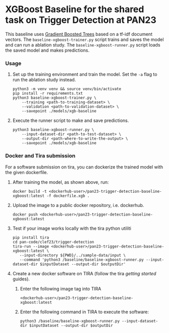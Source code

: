# XGBoost Baseline for the shared task on Trigger Detection at PAN23

This baseline uses [Gradient Boosted Trees](xgboost.readthedocs.io) based on a tf-idf document vectors. 
The `baseline-xgboost-trainer.py` script trains and saves the model and can run a ablation study. 
The `baseline-xgboost-runner.py` script loads the saved model and makes predictions. 

### Usage

1. Set up the training environment and train the model. Set the `-a` flag to run the ablation study instead.

    ```
    python3 -m venv venv && source venv/bin/activate
    pip install -r requirements.txt
    python3 baseline-xgboost-trainer.py \
        --training <path-to-training-dataset> \
        --validation <path-to-validation-dataset> \
        --savepoint ./models/xgb-baseline
    ```

2. Execute the runner script to make and save predictions.

    ```
    python3 baseline-xgboost-runner.py \
        --input-dataset-dir <path-to-test-dataset> \
        --output-dir <path-where-to-write-the-output> \
        --savepoint ./models/xgb-baseline
    ```

### Docker and Tira submission

For a software submission on tira, you can dockerize the trained model with the given dockerfile. 

1. After training the model, as shown above, run:

    ```
   docker build -t <dockerhub-user>/pan23-trigger-detection-baseline-xgboost:latest -f dockerfile.xgb .
   ```

2. Upload the image to a public docker repository, i.e. dockerhub. 

   ```
   docker push <dockerhub-user>/pan23-trigger-detection-baseline-xgboost:latest
   ```

3. Test if your image works locally with the tira python utiliti

   ```
   pip install tira
   cd pan-code/clef23/trigger-detection
   tira-run --image <dockerhub-user>/pan23-trigger-detection-baseline-xgboost:latest \
      --input-directory ${PWD}/../sample-data/input \
      --command 'python3 /baseline/baseline-xgboost-runner.py --input-dataset-dir $inputDataset --output-dir $outputDir'
   ```

4. Create a new docker software on TIRA (follow the tira *getting started* guides).
   1. Enter the  following image tag into TIRA
    
      ```
      <dockerhub-user>/pan23-trigger-detection-baseline-xgboost:latest
      ```
   
   2. Enter the following command in TIRA to execute the software:

      ```
      python3 /baseline/baseline-xgboost-runner.py --input-dataset-dir $inputDataset --output-dir $outputDir
      ```